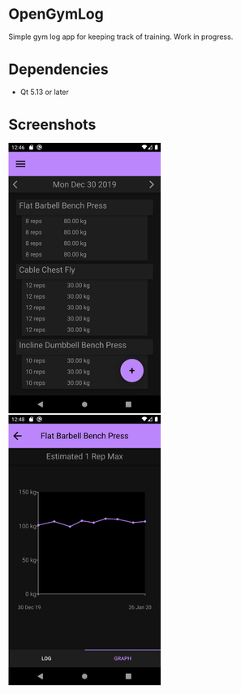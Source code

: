 # OpenGymLog
Simple gym log app for keeping track of training. Work in progress.

# Dependencies
- Qt 5.13 or later

# Screenshots 
<img src="/screenshots/Screenshot_1577659579.png" width="300"> <img src="/screenshots/Screenshot_1577659695.png" width="300">
